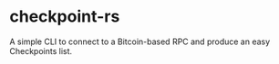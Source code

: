 # checkpoint-rs
A simple CLI to connect to a Bitcoin-based RPC and produce an easy Checkpoints list.
